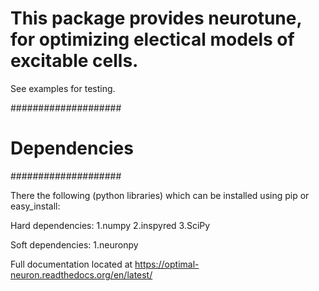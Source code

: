 This package provides neurotune, for optimizing electical models of excitable cells.
===================================================================================

See examples for testing.

####################
#   Dependencies   #
####################

There the following (python libraries) which
can be installed using pip or easy_install:

Hard dependencies:
1.numpy
2.inspyred
3.SciPy

Soft dependencies:
1.neuronpy

Full documentation located at https://optimal-neuron.readthedocs.org/en/latest/

